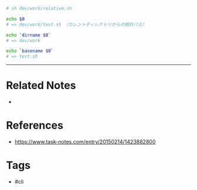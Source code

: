 ```sh
# sh dev/work/relative.sh

echo $0
# => dev/work/test.sh （カレントディレクトリからの相対パス）

echo `dirname $0`
# => dev/work

echo `basename $0`
# => test.sh

```


---
# Related Notes
- 

# References
- https://www.task-notes.com/entry/20150214/1423882800

# Tags
- #cli 